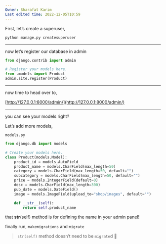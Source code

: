 ```yaml
---
Owner: Sharafat Karim
Last edited time: 2022-12-05T10:59
---
```

First, let’s create a superuser,

`python manage.py createsuperuser`

---

now let’s register our database in admin

```Python
from django.contrib import admin

# Register your models here.
from .models import Product
admin.site.register(Product)
```

---

now time to head over to,

[http://127.0.0.1:8000/admin/](http://127.0.0.1:8000/admin/)

---

you can see your models right?

Let’s add more models,

`models.py`

```Python
from django.db import models

# Create your models here.
class Product(models.Model):
    product_id = models.AutoField
    product_name = models.CharField(max_length=50)
    category = models.CharField(max_length=50, default="")
    subcategory = models.CharField(max_length=50, default="")
    price = models.IntegerField(default=0)
    desc = models.CharField(max_length=300)
    pub_date = models.DateField()
    image = models.ImageField(upload_to="shop/images", default="")

    def __str__(self):
        return self.product_name
```

that **str**(self) method is for defining the name in your admin panel!

finally run, `makemigrations` and `migrate`

> `str(self)` method doesn’t need to be `migrate`d 🌿